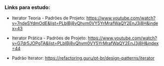 ### Links para estudo:
- Iterator Teoria - Padrões de Projeto: https://www.youtube.com/watch?v=7ndeSYdmOdE&list=PLbIBj8vQhvm0VY5YrMrafWaQY2EnJ3j8H&index=43

- Iterator Prática - Padrões de Projeto: https://www.youtube.com/watch?v=G7dr5JOPgTA&list=PLbIBj8vQhvm0VY5YrMrafWaQY2EnJ3j8H&index=44

- Padrão Iterator: https://refactoring.guru/pt-br/design-patterns/iterator